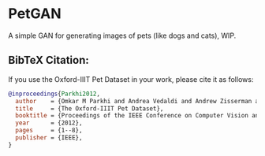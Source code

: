 # PetGAN

A simple GAN for generating images of pets (like dogs and cats), WIP.

## BibTeX Citation:
If you use the Oxford-IIIT Pet Dataset in your work, please cite it as follows:

```bibtex
@inproceedings{Parkhi2012,
  author    = {Omkar M Parkhi and Andrea Vedaldi and Andrew Zisserman and C. V. Jawahar},
  title     = {The Oxford-IIIT Pet Dataset},
  booktitle = {Proceedings of the IEEE Conference on Computer Vision and Pattern Recognition (CVPR)},
  year      = {2012},
  pages     = {1--8},
  publisher = {IEEE},
}

